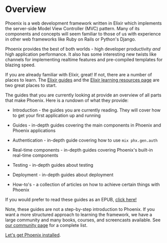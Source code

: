 # Overview

Phoenix is a web development framework written in Elixir which implements the server-side Model View Controller (MVC) pattern. Many of its components and concepts will seem familiar to those of us with experience in other web frameworks like Ruby on Rails or Python's Django.

Phoenix provides the best of both worlds - high developer productivity _and_ high application performance. It also has some interesting new twists like channels for implementing realtime features and pre-compiled templates for blazing speed.

If you are already familiar with Elixir, great! If not, there are a number of places to learn. The [Elixir guides](https://hexdocs.pm/elixir/introduction.html) and the [Elixir learning resources page](https://elixir-lang.org/learning.html) are two great places to start.

The guides that you are currently looking at provide an overview of all parts that make Phoenix. Here is a rundown of what they provide:

  * Introduction - the guides you are currently reading. They will cover how to get your first application up and running

  * Guides - in-depth guides covering the main components in Phoenix and Phoenix applications

  * Authentication - in-depth guide covering how to use `mix phx.gen.auth`

  * Real-time components - in-depth guides covering Phoenix's built-in real-time components

  * Testing - in-depth guides about testing

  * Deployment - in-depth guides about deployment

  * How-to's - a collection of articles on how to achieve certain things with Phoenix

If you would prefer to read these guides as an EPUB, [click here!](Phoenix.epub)

Note, these guides are not a step-by-step introduction to Phoenix. If you want a more structured approach to learning the framework, we have a large community and many books, courses, and screencasts available. See [our community page](community.html) for a complete list.

[Let's get Phoenix installed](installation.html).
